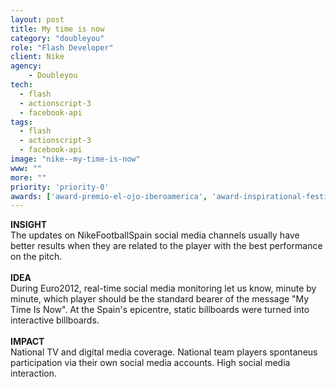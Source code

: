 ```yaml
---
layout: post
title: My time is now
category: "doubleyou"
role: "Flash Developer"
client: Nike
agency:
    - Doubleyou
tech:
  - flash
  - actionscript-3
  - facebook-api
tags:
  - flash
  - actionscript-3
  - facebook-api
image: "nike--my-time-is-now"
www: ""
more: ""
priority: 'priority-0'
awards: ['award-premio-el-ojo-iberoamerica', 'award-inspirational-festival', 'award-premios-genio']
---
```



**INSIGHT**
<br/>
The updates on NikeFootballSpain social media channels usually have better results when they are related to the player with the best performance on the pitch.
<br/><br/>
**IDEA**
<br/>
During Euro2012, real-time social media monitoring let us know, minute by minute, which player should be the standard bearer of the message "My Time Is Now".
At the Spain's epicentre, static billboards were turned into interactive billboards.
<br/><br/>
**IMPACT**
<br/>
National TV and digital media coverage.
National team players spontaneus participation via their own social media accounts.
High social media interaction.

